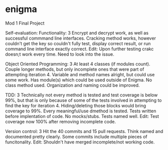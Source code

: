 # enigma
Mod 1 Final Project

Self-evaluation:
Functionality: 3
Encrypt and decrypt work, as well as successful commmand line interfaces. Cracking method works, however couldn't get the key so couldn't fully test, display correct result, or run command line interface exactly correct. Edit: Upon further testing crakc doesn;t work every time. Need to look into the issue.

Object Oriented Programming: 3
At least 4 classes (if modules count). Couple longer methods, but only incomplete ones that were part of attempting iteration 4. Variable and method names alright, but could use some work. Has module(s) which could be used outside of Enigma. No class method used. Organization and naming could be improved.

TDD: 3
Technically not every method is tested and test coverage is below 99%, but that is only because of some of the tests involved in attempting to find the key for iteration 4. Hiding/deleting those blocks would bring coverage to 99%. Every meaningful/use dmethod is tested. Tests written before implentation of code. No mocks/stubs. Tests named well. Edit: Test coverage now 100% after removing incomplete code.

Version control: 3
Hit the 40 commits and 15 pull requests. Think named and documented pretty clearly. Some commits include multiple pieces of funcitonality. Edit: Shouldn't have merged incomplete/not working code.

